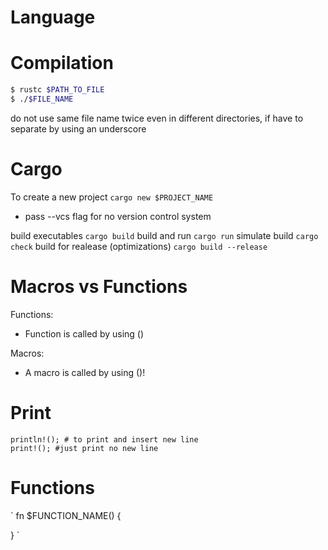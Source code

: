 # Language

# Compilation

```bash
$ rustc $PATH_TO_FILE
$ ./$FILE_NAME
```

do not use same file name twice even in different directories, if have to separate by using an underscore

# Cargo

To create a new project `cargo new $PROJECT_NAME`
- pass --vcs flag for no version control system

build executables `cargo build`
build and run `cargo run`
simulate build `cargo check`
build for realease (optimizations) `cargo build --release`

# Macros vs Functions

Functions:
- Function is called by using ()

Macros:
- A macro is called by using ()!

# Print

```
println!(); # to print and insert new line
print!(); #just print no new line
```

# Functions

`
fn $FUNCTION_NAME() {

}
`
